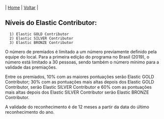 | [Home](https://elastic.github.io/Elastic-Contributor-Program/) | [Voltar](https://elastic.github.io/Elastic-Contributor-Program/brazil) |

## Níveis do Elastic Contributor: ##

      1) Elastic GOLD Contributor
      2) Elastic SILVER Contributor
      3) Elastic BRONZE Contributor

O número de premiados é limitado a um número previamente definido pela equipe do local. Para a primeira edição do programa no Brasil (2019), o número está limitado a 30 pessoas, sendo também o número mínimo para a validade das premiações.

Entre os premiados, 10% com as maiores pontuações serão Elastic GOLD Contributor; 30% com as pontuações mais altas depois dos Elastic GOLD Contributor, serão Elastic SILVER Contributor e 60% com as pontuações mais altas depois dos Elastic SILVER Contributor serão Elastic BRONZE Contributor.

A validade do reconhecimento é de 12 meses a partir da data do último reconhecimento do ano.
